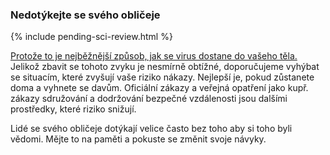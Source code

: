 ### Nedotýkejte se svého obličeje

{% include pending-sci-review.html %}

[Protože to je nejběžnější způsob, jak se virus dostane do vašeho těla.](https://www.cdc.gov/coronavirus/2019-ncov/about/transmission.html)
Jelikož zbavit se tohoto zvyku je nesmírně obtížné, doporučujeme vyhýbat se situacím, které zvyšují vaše riziko nákazy. Nejlepší je, pokud zůstanete doma a vyhnete se davům. Oficiální zákazy a veřejná opatření jako kupř. zákazy sdružování a dodržování bezpečné vzdálenosti jsou dalšími prostředky, které riziko snižují.

Lidé se svého obličeje dotýkají velice často bez toho aby si toho byli vědomi. Mějte to na paměti a pokuste se změnit svoje návyky.
